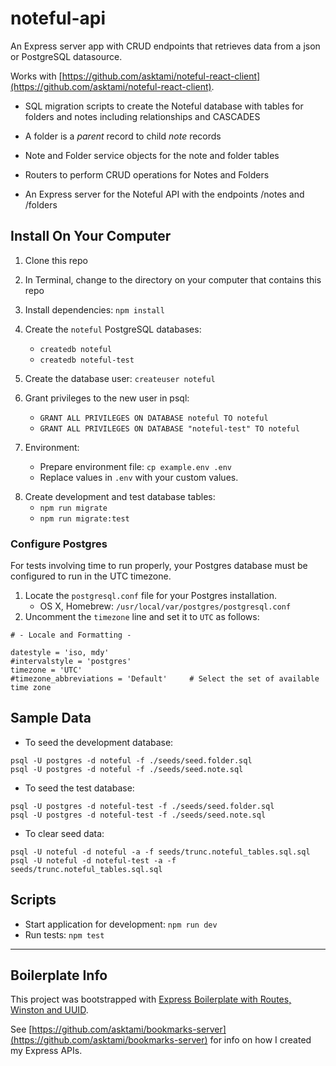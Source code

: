 # noteful-api

An Express server app with CRUD endpoints that retrieves data from a json or PostgreSQL datasource.

Works with [https://github.com/asktami/noteful-react-client](https://github.com/asktami/noteful-react-client).

- SQL migration scripts to create the Noteful database with tables for folders and notes including relationships and CASCADES

- A folder is a _parent_ record to child _note_ records

- Note and Folder service objects for the note and folder tables

- Routers to perform CRUD operations for Notes and Folders

- An Express server for the Noteful API with the endpoints /notes and /folders

## Install On Your Computer

1. Clone this repo
2. In Terminal, change to the directory on your computer that contains this repo
3. Install dependencies: `npm install`
4. Create the `noteful` PostgreSQL databases:

   - `createdb noteful`
   - `createdb noteful-test`

5. Create the database user: `createuser noteful`

6. Grant privileges to the new user in psql:

   - `GRANT ALL PRIVILEGES ON DATABASE noteful TO noteful`
   - `GRANT ALL PRIVILEGES ON DATABASE "noteful-test" TO noteful`

7. Environment:

   - Prepare environment file: `cp example.env .env`
   - Replace values in `.env` with your custom values.

8) Create development and test database tables:
   - `npm run migrate`
   - `npm run migrate:test`

### Configure Postgres

For tests involving time to run properly, your Postgres database must be configured to run in the UTC timezone.

1. Locate the `postgresql.conf` file for your Postgres installation.
   - OS X, Homebrew: `/usr/local/var/postgres/postgresql.conf`
2. Uncomment the `timezone` line and set it to `UTC` as follows:

```
# - Locale and Formatting -

datestyle = 'iso, mdy'
#intervalstyle = 'postgres'
timezone = 'UTC'
#timezone_abbreviations = 'Default'     # Select the set of available time zone
```

## Sample Data

- To seed the development database:

```
psql -U postgres -d noteful -f ./seeds/seed.folder.sql
psql -U postgres -d noteful -f ./seeds/seed.note.sql
```

- To seed the test database:

```
psql -U postgres -d noteful-test -f ./seeds/seed.folder.sql
psql -U postgres -d noteful-test -f ./seeds/seed.note.sql
```

- To clear seed data:

```
psql -U noteful -d noteful -a -f seeds/trunc.noteful_tables.sql.sql
psql -U noteful -d noteful-test -a -f seeds/trunc.noteful_tables.sql.sql
```

## Scripts

- Start application for development: `npm run dev`
- Run tests: `npm test`

---

## Boilerplate Info

This project was bootstrapped with [Express Boilerplate with Routes, Winston and UUID](https://github.com/asktami/express-boilerplate-routes).

See [https://github.com/asktami/bookmarks-server](https://github.com/asktami/bookmarks-server) for info on how I created my Express APIs.
